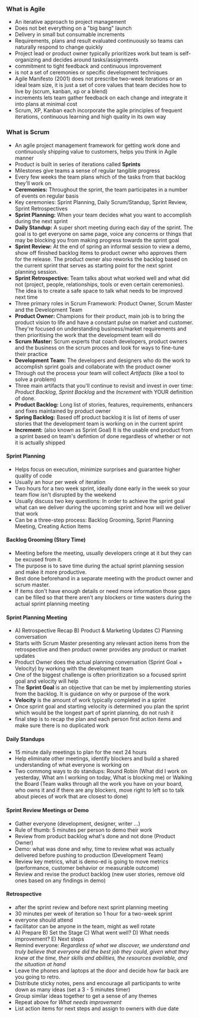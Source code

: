 ### What is Agile
- An iterative approach to project management
- Does not bet everything on a "big bang" launch
- Delivery in small but consumable increments
- Requirements, plans and result evaluated continuously so teams can naturally respond to change quickly
- Project lead or product owner typically prioritizes work but team is self-organizing and decides around tasks/assignments
- commitment to tight feedback and continuous improvement
- is not a set of ceremonies or specific development techniques
- Agile Manifesto (2001) does not prescribe two-week iterations or an ideal team size, it is just a set of core values that team decides how to live by (scrum, kanban, xp or a blend)
- increments lets team gather feedback on each change and integrate it into plans at minimal cost
- Scrum, XP, Kanban each incorporate the agile principles of frequent iterations, continuous learning and high quality in its own way

### What is Scrum
- An agile project management framework for getting work done and continuously shipping value to customers, helps you think in Agile manner
- Product is built in series of iterations called **Sprints**
- Milestones give teams a sense of regular tangible progress
- Every few weeks the team plans which of the tasks from that backlog they'll work on
- **Ceremonies:** Throughout the sprint, the team participates in a number of events on regular basis
- Key ceremonies: Sprint Planning, Daily Scrum/Standup, Sprint Review, Sprint Retrospectives
- **Sprint Planning:** When your team decides what you want to accomplish during the next sprint
- **Daily Standup:** A super short meeting during each day of the sprint. The goal is to get everyone on same page, voice any concerns or things that may be blocking you from making progress towards the sprint goal
- **Sprint Review:** At the end of spring an informal session to view a demo, show off finished backlog items to product owner who approves them for the release. The product owner also reworks the backlog based on the current sprint that serves as starting point for the next sprint planning session.
- **Sprint Retrospective:** Team talks about what worked well and what did not (project, people, relationships, tools or even certain ceremonies). The idea is to create a safe space to talk what needs to be improved next time
- Three primary roles in Scrum Framework: Product Owner, Scrum Master and the Development Team
- **Product Owner:** Champions for their product, main job is to bring the product vision to life and have a constant pulse on market and customer. They're focused on understanding business/market requirements and then prioritising the work that the development team will do
- **Scrum Master:** Scrum experts that coach developers, product owners and the business on the scrum proces and look for ways to fine-tune their practice
- **Development Team:** The developers and designers who do the work to accomplish sprint goals and collaborate with the product owner
- Through out the process your team will collect _Artifacts_ (like a tool to solve a problem)
- Three main artifacts that you'll continue to revisit and invest in over time: _Product Backlog, Sprint Backlog_ and the _Increment_ with YOUR definition of done.
- **Product Backlog:** Long list of stories, features, requirements, enhancers and fixes maintained by product owner
- **Spring Backlog:** Based off product backlog it is list of items of user stories that the development team is working on in the current sprint
- **Increment:** (also known as Sprint Goal) It is the usable end product from a sprint based on team's defintion of done regardless of whether or not it is actually shipped

#### Sprint Planning
- Helps focus on execution, minimize surprises and guarantee higher quality of code 
- Usually an hour per week of iteration
- Two hours for a two week sprint, ideally done early in the week so your team flow isn't disrupted by the weekend
- Usually discuss two key questions: In order to achieve the sprint goal what can we deliver during the upcoming sprint and how will we deliver that work
- Can be a three-step process: Backlog Grooming, Sprint Planning Meeting, Creating Action Items 

#### Backlog Grooming (Story Time)
- Meeting before the meeting, usually developers cringe at it but they can be excused from it. 
- The purpose is to save time during the actual sprint planning session and make it more productive. 
- Best done beforehand in a separate meeting with the product owner and scrum master. 
- If items don't have enough details or need more information those gaps can be filled so that there aren't any blockers or time wasters during the actual sprint planning meeting

#### Sprint Planning Meeting
- A) Retrospective Recap B) Product & Marketing Updates C) Planning conversation
- Starts with Scrum Master presenting any relevant action items from the retrospective and then product owner provides any product or market updates
- Product Owner does the actual planning conversation (Sprint Goal + Velocity) by working with the development team
- One of the biggest challenge is often prioritization so a focused sprint goal and velocity will help
- The **Sprint Goal** is an objective that can be met by implementing stories from the backlog. It is guidance on why or purpose of the work
- **Velocity** is the amount of work typically completed in a sprint
- Once sprint goal and starting velocity is determined you plan the sprint which would be the longest part of sprint planning, do not rush it
- final step is to recap the plan and each person first action items and make sure there is no duplicated work

#### Daily Standups
- 15 minute daily meetings to plan for the next 24 hours
- Help eliminate other meetings, identify blockers and build a shared understanding of what everyone is working on
- Two commong ways to do standups: Round Robin (What did I work on yesterday, What am I working on today, What is blocking me) or Walking the Board (Team walks through all the work you have on your board, who owns it and if there are any blockers, move right to left so to talk about pieces of work that are closest to done)

#### Sprint Review Meetings or Demo
- Gather everyone (development, designer, writer ...)
- Rule of thumb: 5 minutes per person to demo their work
- Review from product backlog what's done and not done (Product Owner)
- Demo: what was done and why, time to review what was actually delivered before pushing to production (Development Team)
- Review key metrics, what is demo-ed is going to move metrics (performance, customer behavior or measurable outcome)
- Review and revise the product backlog (new user stories, remove old ones based on any findings in demo)

#### Retrospective
- after the sprint review and before next sprint planning meeting
- 30 minutes per week of iteration so 1 hour for a two-week sprint
- everyone should attend
- facilitator can be anyone in the team, might as well rotate
- A) Prepare B) Set the Stage C) What went well? D) What needs improvement? E) Next steps
- Remind everyone: _Regardless of what we discover, we understand and truly believe that everyone did the best job they could, given what they knew at the time, their skills and abilities, the resources available, and the situation at hand_
- Leave the phones and laptops at the door and decide how far back are you going to retro.
- Distribute sticky notes, pens and encourage all participants to write down as many ideas (set a 3 - 5 minutes timer)
- Group similar ideas together to get a sense of any themes
- Repeat above for _What needs improvement_
- List action items for next steps and assign to owners with due date
